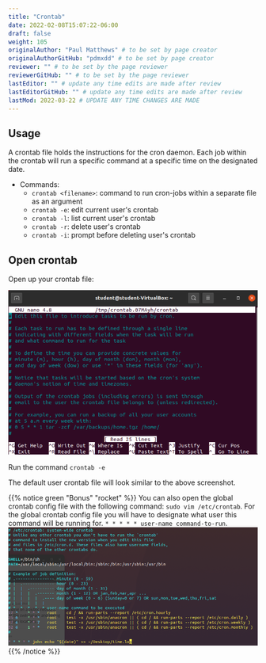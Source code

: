 ```yaml
---
title: "Crontab"
date: 2022-02-08T15:07:22-06:00
draft: false
weight: 105
originalAuthor: "Paul Matthews" # to be set by page creator
originalAuthorGitHub: "pdmxdd" # to be set by page creator
reviewer: "" # to be set by the page reviewer
reviewerGitHub: "" # to be set by the page reviewer
lastEditor: "" # update any time edits are made after review
lastEditorGitHub: "" # update any time edits are made after review
lastMod: 2022-03-22 # UPDATE ANY TIME CHANGES ARE MADE
---
```


## Usage

A crontab file holds the instructions for the cron daemon. Each job within the crontab will run a specific command at a specific time on the designated date.

- Commands:
  - `crontab <filename>`: command to run cron-jobs within a separate file as an argument
  - `crontab -e`: edit current user's crontab
  - `crontab -l`: list current user's crontab
  - `crontab -r`: delete user's crontab
  - `crontab -i`: prompt before deleting user's crontab

## Open crontab

Open up your crontab file:

![crontab-e](pictures/crontab-e.png?classes=border)

Run the command `crontab -e`

The default user crontab file will look similar to the above screenshot.


{{% notice green "Bonus" "rocket" %}}
You can also open the global crontab config file with the following command: `sudo vim /etc/crontab`. For the global crontab config file you will have to designate what user this command will be running for. `* * * * * user-name command-to-run`.
![global-crontab](pictures/global-crontab.png?classes=border)
{{% /notice %}}